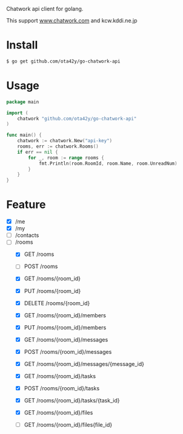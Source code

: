 
Chatwork api client for golang.

This support www.chatwork.com and kcw.kddi.ne.jp 

# Install
```bash
$ go get github.com/ota42y/go-chatwork-api
```

# Usage

```go
package main

import (
	chatwork "github.com/ota42y/go-chatwork-api"
)

func main() {
	chatwork := chatwork.New("api-key")
	rooms, err := chatwork.Rooms()
	if err == nil {
		for _, room := range rooms {
			fmt.Println(room.RoomId, room.Name, room.UnreadNum)
		}
	}
}
```


# Feature
- [x] /me
- [x] /my
- [ ] /contacts
- [ ] /rooms
  - [x] GET /rooms
  - [ ] POST /rooms
  - [x] GET /rooms/{room_id}
  - [x] PUT /rooms/{room_id}
  - [x] DELETE /rooms/{room_id}
  - [x] GET /rooms/{room_id}/members
  - [x] PUT /rooms/{room_id}/members
  - [x] GET /rooms/{room_id}/messages
  - [x] POST /rooms/{room_id}/messages
  - [x] GET /rooms/{room_id}/messages/{message_id}
  - [x] GET /rooms/{room_id}/tasks
  - [x] POST /rooms/{room_id}/tasks
  - [x] GET /rooms/{room_id}/tasks/{task_id}
  - [x] GET /rooms/{room_id}/files
  - [ ] GET /rooms/{room_id}/files{file_id}
  

